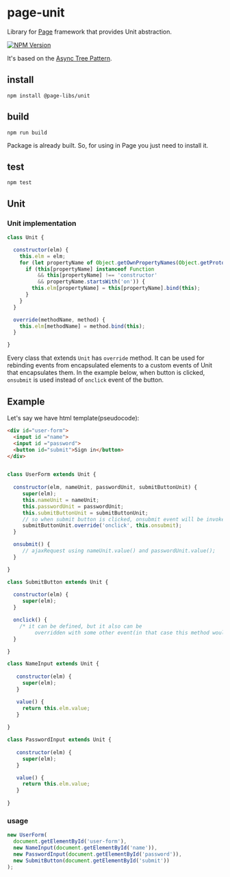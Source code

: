 # page-unit
Library for [Page](https://github.com/Guseyn/page) framework that provides Unit abstraction.

[![NPM Version][npm-image]][npm-url]

It's based on the [Async Tree Pattern](https://github.com/Guseyn/async-tree-patern/blob/master/Async_Tree_Patern.pdf).

## install

`npm install @page-libs/unit`

## build

`npm run build`

Package is already built. So, for using in Page you just need to install it.

## test

`npm test`

## Unit

### Unit implementation

```js
class Unit {

  constructor(elm) {
    this.elm = elm;
    for (let propertyName of Object.getOwnPropertyNames(Object.getPrototypeOf(this))) {
      if (this[propertyName] instanceof Function 
          && this[propertyName] !== 'constructor' 
          && propertyName.startsWith('on')) {
        this.elm[propertyName] = this[propertyName].bind(this);
      }
    }  
  }

  override(methodName, method) {
    this.elm[methodName] = method.bind(this);
  }

}

```

Every class that extends `Unit` has `override` method. It can be used for rebinding events from encapsulated elements to a custom events of Unit that encapsulates them. In the example below, when button is clicked, `onsubmit` is used instead of `onclick` event of the button.

## Example

Let's say we have html template(pseudocode):

```html
<div id="user-form">
  <input id ="name">
  <input id ="password">
  <button id="submit">Sign in</button>
</div>
```

```js

class UserForm extends Unit {
  
  constructor(elm, nameUnit, passwordUnit, submitButtonUnit) {
     super(elm);
     this.nameUnit = nameUnit;
     this.passwordUnit = passwordUnit;
     this.submitButtonUnit = submitButtonUnit;
     // so when submit button is clicked, onsubmit event will be invoked
     submitButtonUnit.override('onclick', this.onsubmit); 
  }

  onsubmit() {
     // ajaxRequest using nameUnit.value() and passwordUnit.value();
  }

}
```

```js
class SubmitButton extends Unit {
  
  constructor(elm) {
     super(elm);
  }

  onclick() {
    /* it can be defined, but it also can be
         overridden with some other event(in that case this method would be ignored) */
  }

}
```

```js
class NameInput extends Unit {
     
   constructor(elm) {
     super(elm);
   }

   value() {
     return this.elm.value;
   }
 
}
```

```js
class PasswordInput extends Unit {
     
   constructor(elm) {
     super(elm);
   }

   value() {
     return this.elm.value;
   }
 
}
```

### usage

```js
new UserForm(
  document.getElementById('user-form'), 
  new NameInput(document.getElementById('name')),
  new PasswordInput(document.getElementById('password')),
  new SubmitButton(document.getElementById('submit'))
);

```

[npm-image]: https://img.shields.io/npm/v/@page-libs/unit.svg
[npm-url]: https://npmjs.org/package/@page-libs/unit
